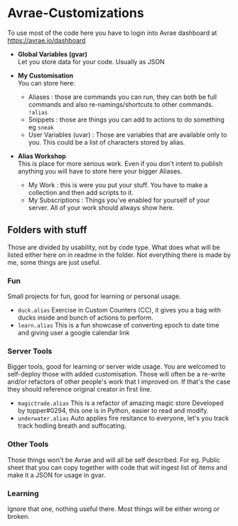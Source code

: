 # Avrae-Customizations
To use most of the code here you have to login into Avrae dashboard at https://avrae.io/dashboard

- **Global Variables (gvar)**  
Let you store data for your code. Usually as JSON

- **My Customisation**  
You can store here:
  - Aliases : those are commands you can run, they can both be full commands and also re-namings/shortcuts to other commands. `!alias`
  - Snippets : those are things you can add to actions to do something eg `sneak`
  - User Variables (uvar) : Those are variables that are available only to you. This could be a list of characters stored by alias.

- **Alias Workshop**  
This is place for more serious work. Even if you don't intent to publish anything you will have to store here your bigger Aliases.
  - My Work : this is were you put your stuff. You have to make a collection and then add scripts to it.
  - My Subscriptions : Things you've enabled for yourself of your server. All of your work should always show here.


## Folders with stuff
Those are divided by usability, not by code type. What does what will be listed either here on in readme in the folder. Not everything there is made by me, some things are just useful.

### Fun
Small projects for fun, good for learning or personal usage.

- `duck.alias` Exercise in Custom Counters (CC), it gives you a bag with ducks inside and bunch of actions to perform.
- `learn.alias` This is a fun showcase of converting epoch to date time and giving user a google calendar link

### Server Tools
Bigger tools, good for learning or server wide usage. You are welcomed to self-deploy those with added customisation. 
Those will often be a re-write and/or refactors of other people's work that I improved on. If that's the case they should reference original creator in first line.

- `magictrade.alias` This is a refactor of amazing magic store Developed by topper#0294, this one is in Python, easier to read and modify.
- `underwater.alias` Auto applies fire resitance to everyone, let's you track track hodling breath and suffocating.

### Other Tools
Those things won't be Avrae and will all be self described. For eg. Public sheet that you can copy together with code that will ingest list of items and make it a JSON for usage in gvar.

### Learning
Ignore that one, nothing useful there. Most things will be either wrong or broken.
